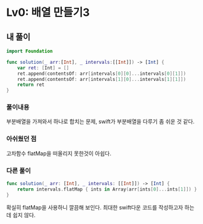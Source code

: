 # Lv0: 배열 만들기3

## 내 풀이

```Swift
import Foundation

func solution(_ arr:[Int], _ intervals:[[Int]]) -> [Int] {
    var ret: [Int] = []
    ret.append(contentsOf: arr[intervals[0][0]...intervals[0][1]])
    ret.append(contentsOf: arr[intervals[1][0]...intervals[1][1]])
    return ret
}
```

### 풀이내용

부분배열을 가져와서 하나로 합치는 문제, swift가 부분배열을 다루기 좀 쉬운 것 같다.

### 아쉬웠던 점

고차함수 flatMap을 떠올리지 못한것이 아쉽다.

### 다른 풀이

```swift
func solution(_ arr: [Int], _ intervals: [[Int]]) -> [Int] {
    return intervals.flatMap { ints in Array(arr[ints[0]...ints[1]]) }
}
```

확실히 flatMap을 사용하니 깔끔해 보인다.
최대한 swift다운 코드를 작성하고자 하는데 쉽지 않다.
